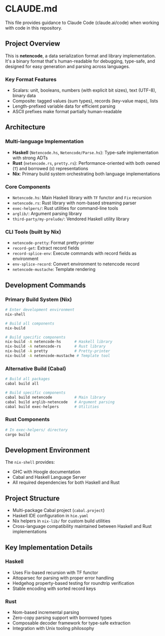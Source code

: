 # CLAUDE.md

This file provides guidance to Claude Code (claude.ai/code) when working with code in this repository.

## Project Overview

This is **netencode**, a data serialization format and library implementation. It's a binary format that's human-readable for debugging, type-safe, and designed for easy generation and parsing across languages.

### Key Format Features
- Scalars: unit, booleans, numbers (with explicit bit sizes), text (UTF-8), binary data
- Composite: tagged values (sum types), records (key-value maps), lists
- Length-prefixed variable data for efficient parsing
- ASCII prefixes make format partially human-readable

## Architecture

### Multi-language Implementation
- **Haskell** (`Netencode.hs`, `Netencode/Parse.hs`): Type-safe implementation with strong ADTs
- **Rust** (`netencode.rs`, `pretty.rs`): Performance-oriented with both owned (`T`) and borrowed (`U`) representations
- **Nix**: Primary build system orchestrating both language implementations

### Core Components
- `Netencode.hs`: Main Haskell library with `TF` functor and `Fix` recursion
- `netencode.rs`: Rust library with nom-based streaming parser
- `exec-helpers/`: Rust utilities for command-line tools
- `arglib/`: Argument parsing library
- `third-party/my-prelude/`: Vendored Haskell utility library

### CLI Tools (built by Nix)
- `netencode-pretty`: Format pretty-printer
- `record-get`: Extract record fields
- `record-splice-env`: Execute commands with record fields as environment
- `env-splice-record`: Convert environment to netencode record
- `netencode-mustache`: Template rendering

## Development Commands

### Primary Build System (Nix)
```bash
# Enter development environment
nix-shell

# Build all components
nix-build

# Build specific components
nix-build -A netencode-hs      # Haskell library
nix-build -A netencode-rs      # Rust library  
nix-build -A pretty            # Pretty-printer
nix-build -A netencode-mustache # Template tool
```

### Alternative Build (Cabal)
```bash
# Build all packages
cabal build all

# Build specific components
cabal build netencode          # Main library
cabal build arglib-netencode   # Argument parsing
cabal build exec-helpers       # Utilities
```

### Rust Components
```bash
# In exec-helpers/ directory
cargo build
```

## Development Environment

The `nix-shell` provides:
- GHC with Hoogle documentation
- Cabal and Haskell Language Server
- All required dependencies for both Haskell and Rust

## Project Structure

- Multi-package Cabal project (`cabal.project`)
- Haskell IDE configuration in `hie.yaml`
- Nix helpers in `nix-lib/` for custom build utilities
- Cross-language compatibility maintained between Haskell and Rust implementations

## Key Implementation Details

### Haskell
- Uses Fix-based recursion with TF functor
- Attoparsec for parsing with proper error handling
- Hedgehog property-based testing for roundtrip verification
- Stable encoding with sorted record keys

### Rust  
- Nom-based incremental parsing
- Zero-copy parsing support with borrowed types
- Composable decoder framework for type-safe extraction
- Integration with Unix tooling philosophy